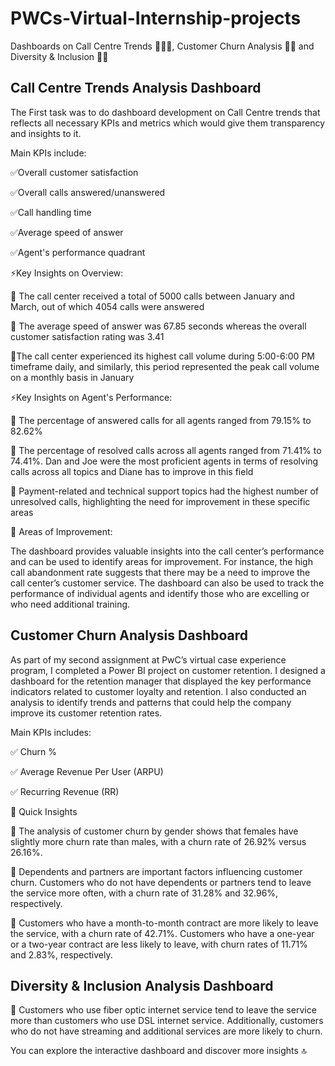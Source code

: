 # PWCs-Virtual-Internship-projects
Dashboards on Call Centre Trends 🤵🏻📞, Customer Churn Analysis 🏦👔 and Diversity &amp; Inclusion 🏢✅

## Call Centre Trends Analysis Dashboard

The First task was to do dashboard development on Call Centre trends that reflects all necessary KPIs and metrics which would give them transparency and insights to it.

Main KPIs include:

✅Overall customer satisfaction 

✅Overall calls answered/unanswered 

✅Call handling time 

✅Average speed of answer 

✅Agent's performance quadrant

⚡Key Insights on Overview:

📌 The call center received a total of 5000 calls between January and March, out of which 4054 calls were answered

📌 The average speed of answer was 67.85 seconds whereas the overall customer satisfaction rating was 3.41

📌The call center experienced its highest call volume during 5:00-6:00 PM timeframe daily, and similarly, this period represented the peak call volume on a monthly basis in January

⚡Key Insights on Agent's Performance:

📌 The percentage of answered calls for all agents ranged from 79.15% to 82.62%

📌 The percentage of resolved calls across all agents ranged from 71.41% to 74.41%. Dan and Joe were the most proficient agents in terms of resolving calls across all topics and Diane has to improve in this field

📌 Payment-related and technical support topics had the highest number of unresolved calls, highlighting the need for improvement in these specific areas

📑 Areas of Improvement:

The dashboard provides valuable insights into the call center’s performance and can be used to identify areas for improvement. For instance, the high call abandonment rate suggests that there may be a need to improve the call center’s customer service. The dashboard can also be used to track the performance of individual agents and identify those who are excelling or who need additional training.

## Customer Churn Analysis Dashboard

As part of my second assignment at PwC’s virtual case experience program, I completed a Power BI project on customer retention. I designed a dashboard for the retention manager that displayed the key performance indicators related to customer loyalty and retention. I also conducted an analysis to identify trends and patterns that could help the company improve its customer retention rates.

Main KPIs includes:

✅ Churn %

✅ Average Revenue Per User (ARPU)

✅ Recurring Revenue (RR)

📍 Quick Insights

📌 The analysis of customer churn by gender shows that females have slightly more churn rate than males, with a churn rate of 26.92% versus 26.16%.

📌 Dependents and partners are important factors influencing customer churn. Customers who do not have dependents or partners tend to leave the service more often, with a churn rate of 31.28% and 32.96%, respectively.

📌 Customers who have a month-to-month contract are more likely to leave the service, with a churn rate of 42.71%. Customers who have a one-year or a two-year contract are less likely to leave, with churn rates of 11.71% and 2.83%, respectively.

## Diversity & Inclusion Analysis Dashboard

📌 Customers who use fiber optic internet service tend to leave the service more than customers who use DSL internet service. Additionally, customers who do not have streaming and additional services are more likely to churn.

You can explore the interactive dashboard and discover more insights 🔝

